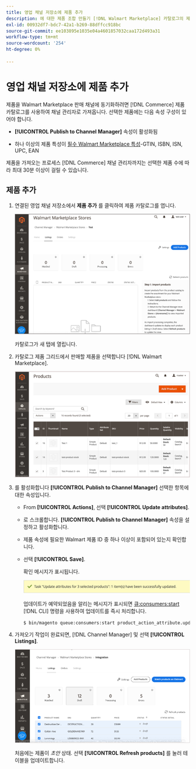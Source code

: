 ```yaml
---
title: 영업 채널 저장소에 제품 추가
description: 에 대한 제품 조합 만들기 [!DNL Walmart Marketplace] 카탈로그의 제품을 판매 채널에 추가하여 판매
exl-id: 00932df7-bdc7-42a1-b269-88dffcc918bc
source-git-commit: ee103895e1035e04a4601857032caa172d493a31
workflow-type: tm+mt
source-wordcount: '254'
ht-degree: 0%

---
```



# 영업 채널 저장소에 제품 추가

제품을 Walmart Marketplace 판매 채널에 동기화하려면 [!DNL Commerce] 제품 카탈로그를 사용하여 채널 관리자로 가져옵니다. 선택한 제품에는 다음 속성 구성이 있어야 합니다.

- **[!UICONTROL Publish to Channel Manager]** 속성이 활성화됨

- 하나 이상의 제품 특성이 [필수 Walmart Marketplace 특성](map-catalog-attributes.md)-GTIN, ISBN, ISN, UPC, EAN

제품을 가져오는 프로세스 [!DNL Commerce] 채널 관리자까지는 선택한 제품 수에 따라 최대 30분 이상이 걸릴 수 있습니다.

## 제품 추가

1. 연결된 영업 채널 저장소에서 **제품 추가** 를 클릭하여 제품 카탈로그를 엽니다.

   ![영업 채널 저장소에 제품 추가](assets/add-initial-products-to-connected-channel.png)

   카탈로그가 새 탭에 열립니다.

1. 카탈로그 제품 그리드에서 판매할 제품을 선택합니다 [!DNL Walmart Marketplace].

   ![판매 채널 스토어로 제품 전송](assets/select-products-from-catalog.png)

1. 를 활성화합니다 **[!UICONTROL Publish to Channel Manager]** 선택한 항목에 대한 속성입니다.

   - From **[!UICONTROL Actions]**, 선택 **[!UICONTROL Update attributes]**.

   - 로 스크롤합니다. **[!UICONTROL Publish to Channel Manager]** 속성을 설정하고 활성화합니다.

   - 제품 속성에 필요한 Walmart 제품 ID 중 하나 이상이 포함되어 있는지 확인합니다.

   - 선택 **[!UICONTROL Save]**.

      확인 메시지가 표시됩니다.

      ![카탈로그에서 판매 채널 확인 메시지로 제품 가져오기](assets/product-import-from-catalog-confirmation.png)

      업데이트가 예약되었음을 알리는 메시지가 표시되면 [큐:consumers:start](https://devdocs.magento.com/guides/v2.4/config-guide/cli/config-cli-subcommands-queue.html) [!DNL CLI] 명령을 사용하여 업데이트를 즉시 처리합니다.

      ```bash
      $ bin/magento queue:consumers:start product_action_attribute.update
      ```

1. 가져오기 작업이 완료되면, [!DNL Channel Manager] 및 선택 **[!UICONTROL Listings]**.

   ![연결된 영업 채널에 가져온 제품](assets/products-in-marketplace-sales-channel.png)

   처음에는 제품이 *초안* 상태. 선택 **[!UICONTROL Refresh products]** 를 눌러 테이블을 업데이트합니다.

